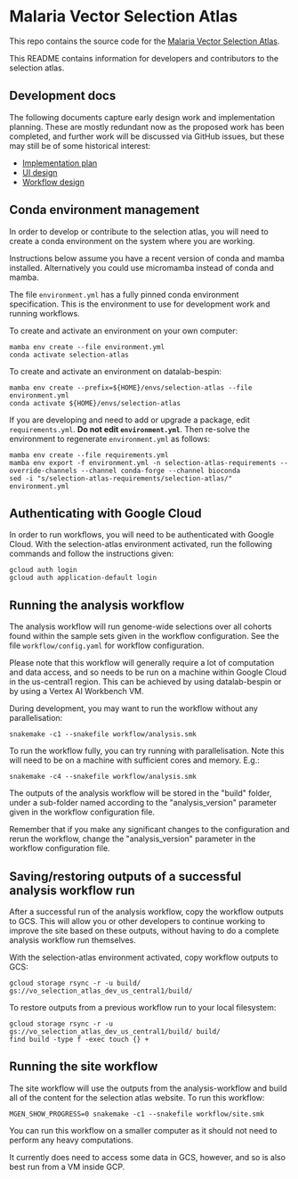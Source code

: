# Malaria Vector Selection Atlas

This repo contains the source code for the [Malaria Vector Selection Atlas](https://anopheles-genomic-surveillance.github.io/selection-atlas/).

This README contains information for developers and contributors to the selection atlas.

## Development docs

The following documents capture early design work and implementation planning. These are mostly redundant now as the proposed work has been completed, and further work will be discussed via GitHub issues, but these may still be of some historical interest:

-   [Implementation plan](https://docs.google.com/document/d/1VvVZqIQWP8a2zH_CqTgKOp7_KotiJX8bcQ-RWfxiEj8/edit?usp=sharing)
-   [UI design](https://www.figma.com/file/k8lS8xUvYmPopMv1MpyYO0/Selection-atlas?node-id=3487%3A6008&t=bUqtIieBnHcFTzk3-1)
-   [Workflow design](https://miro.com/app/board/uXjVPlYc-lM=/?share_link_id=382195427430)

## Conda environment management

In order to develop or contribute to the selection atlas, you will need to create a conda environment on the system where you are working. 

Instructions below assume you have a recent version of conda and mamba installed. Alternatively you could use micromamba instead of conda and mamba.

The file `environment.yml` has a fully pinned conda environment specification. This is the environment to use for development work and running workflows. 

To create and activate an environment on your own computer:

```
mamba env create --file environment.yml
conda activate selection-atlas
```

To create and activate an environment on datalab-bespin:

```
mamba env create --prefix=${HOME}/envs/selection-atlas --file environment.yml
conda activate ${HOME}/envs/selection-atlas
```

If you are developing and need to add or upgrade a package, edit `requirements.yml`. **Do not edit `environment.yml`**. Then re-solve the environment to regenerate `environment.yml` as follows:

```
mamba env create --file requirements.yml
mamba env export -f environment.yml -n selection-atlas-requirements --override-channels --channel conda-forge --channel bioconda
sed -i "s/selection-atlas-requirements/selection-atlas/" environment.yml
```

## Authenticating with Google Cloud

In order to run workflows, you will need to be authenticated with Google Cloud. With the selection-atlas environment activated, run the following commands and follow the instructions given:

```
gcloud auth login
gcloud auth application-default login
```

## Running the analysis workflow

The analysis workflow will run genome-wide selections over all cohorts found within the sample sets given in the workflow configuration. See the file `workflow/config.yaml` for workflow configuration.

Please note that this workflow will generally require a lot of computation and data access, and so needs to be run on a machine within Google Cloud in the us-central1 region. This can be achieved by using datalab-bespin or by using a Vertex AI Workbench VM.

During development, you may want to run the workflow without any parallelisation:

```
snakemake -c1 --snakefile workflow/analysis.smk
```

To run the workflow fully, you can try running with parallelisation. Note this will need to be on a machine with sufficient cores and memory. E.g.:

```
snakemake -c4 --snakefile workflow/analysis.smk
```

The outputs of the analysis workflow will be stored in the "build" folder, under a sub-folder named according to the "analysis_version" parameter given in the workflow configuration file. 

Remember that if you make any significant changes to the configuration and rerun the workflow, change the "analysis_version" parameter in the workflow configuration file.

## Saving/restoring outputs of a successful analysis workflow run

After a successful run of the analysis workflow, copy the workflow outputs to GCS. This will allow you or other developers to continue working to improve the site based on these outputs, without having to do a complete analysis workflow run themselves. 

With the selection-atlas environment activated, copy workflow outputs to GCS:

```
gcloud storage rsync -r -u build/ gs://vo_selection_atlas_dev_us_central1/build/
```

To restore outputs from a previous workflow run to your local filesystem:

```
gcloud storage rsync -r -u gs://vo_selection_atlas_dev_us_central1/build/ build/
find build -type f -exec touch {} +
```

## Running the site workflow

The site workflow will use the outputs from the analysis-workflow and build all of the content for the selection atlas website. To run this workflow:

```
MGEN_SHOW_PROGRESS=0 snakemake -c1 --snakefile workflow/site.smk
```

You can run this workflow on a smaller computer as it should not need to perform any heavy computations.

It currently does need to access some data in GCS, however, and so is also best run from a VM inside GCP.
